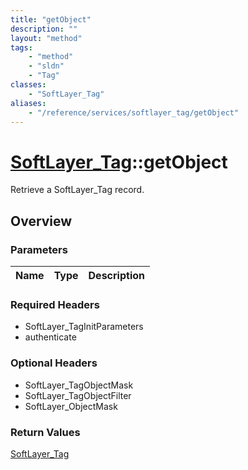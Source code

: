 ```yaml
---
title: "getObject"
description: ""
layout: "method"
tags:
    - "method"
    - "sldn"
    - "Tag"
classes:
    - "SoftLayer_Tag"
aliases:
    - "/reference/services/softlayer_tag/getObject"
---
```

# [SoftLayer_Tag](/reference/services/SoftLayer_Tag)::getObject

Retrieve a SoftLayer_Tag record.


## Overview 


### Parameters 
|Name | Type | Description |
| --- | --- | --- |


### Required Headers
* SoftLayer_TagInitParameters
* authenticate

### Optional Headers
* SoftLayer_TagObjectMask
* SoftLayer_TagObjectFilter
* SoftLayer_ObjectMask

### Return Values
<a href='/reference/datatypes/SoftLayer_Tag'>SoftLayer_Tag </a>

